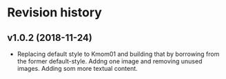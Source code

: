 Revision history
================

v1.0.2 (2018-11-24)
-------------------

* Replacing default style to Kmom01 and building that by borrowing from the former default-style. Addng one image and removing unused images. Adding som more textual content.
